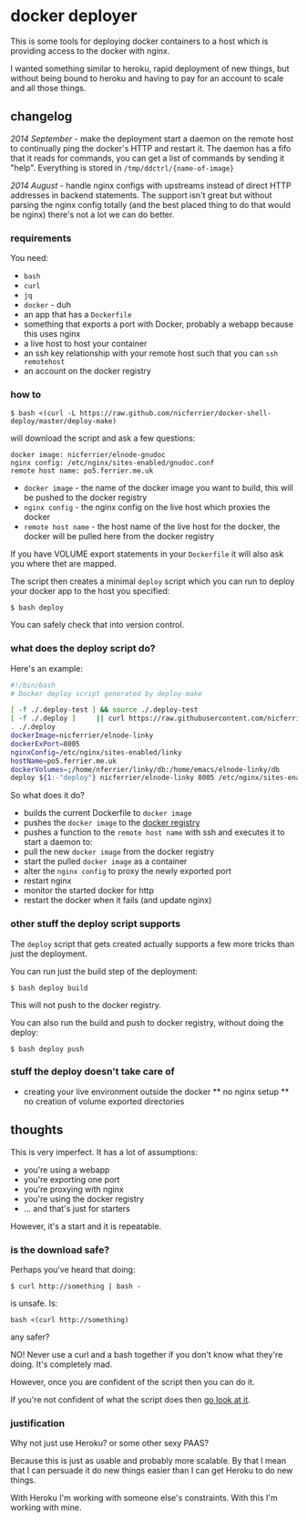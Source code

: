 # docker deployer

This is some tools for deploying docker containers to a host which is
providing access to the docker with nginx.

I wanted something similar to heroku, rapid deployment of new things,
but without being bound to heroku and having to pay for an account to
scale and all those things.


## changelog

*2014 September* - make the deployment start a daemon on the remote
host to continually ping the docker's HTTP and restart it. The daemon
has a fifo that it reads for commands, you can get a list of commands
by sending it "help". Everything is stored in `/tmp/ddctrl/{name-of-image}`

*2014 August* - handle nginx configs with upstreams instead of direct
HTTP addresses in backend statements. The support isn't great but
without parsing the nginx config totally (and the best placed thing to
do that would be nginx) there's not a lot we can do better.


### requirements

You need:

* `bash`
* `curl`
* `jq`
* `docker` - duh
* an app that has a `Dockerfile`
* something that exports a port with Docker, probably a webapp because this uses nginx
* a live host to host your container
* an ssh key relationship with your remote host such that you can `ssh remotehost`
* an account on the docker registry

### how to

```shell-session
$ bash <(curl -L https://raw.github.com/nicferrier/docker-shell-deploy/master/deploy-make)
```

will download the script and ask a few questions:

```
docker image: nicferrier/elnode-gnudoc
nginx config: /etc/nginx/sites-enabled/gnudoc.conf
remote host name: po5.ferrier.me.uk
```

* `docker image` - the name of the docker image you want to build, this will be pushed to the docker registry
* `nginx config` - the nginx config on the live host which proxies the docker
* `remote host name` - the host name of the live host for the docker, the docker will be pulled here from the docker registry

If you have VOLUME export statements in your `Dockerfile` it will also
ask you where thet are mapped.

The script then creates a minimal `deploy` script which you can run to
deploy your docker app to the host you specified:

```ShellSession
$ bash deploy
```

You can safely check that into version control.

### what does the deploy script do?

Here's an example:

```bash
#!/bin/bash
# Docker deploy script generated by deploy-make

[ -f ./.deploy-test ] && source ./.deploy-test
[ -f ./.deploy ]     || curl https://raw.githubusercontent.com/nicferrier/docker-shell-deploy/master/deploy-helpers -o ./.deploy     || { echo "can't http the deployscript" ; exit 1; }
. ./.deploy
dockerImage=nicferrier/elnode-linky
dockerExPort=8005
nginxConfig=/etc/nginx/sites-enabled/linky
hostName=po5.ferrier.me.uk
dockerVolumes=;/home/nferrier/linky/db:/home/emacs/elnode-linky/db
deploy ${1:-"deploy"} nicferrier/elnode-linky 8005 /etc/nginx/sites-enabled/linky.conf po5.ferrier.me.uk /home/nferrier/linky/db:/home/emacs/elnode-linky/db
```

So what does it do?

* builds the current Dockerfile to `docker image`
* pushes the `docker image` to the [docker registry](https://registry.hub.docker.com/)
* pushes a function to the `remote host name` with ssh and executes it to start a daemon to:
 * pull the new `docker image` from the docker registry
 * start the pulled `docker image` as a container
 * alter the `nginx config` to proxy the newly exported port
 * restart nginx
 * monitor the started docker for http
 * restart the docker when it fails (and update nginx)

### other stuff the deploy script supports

The `deploy` script that gets created actually supports a few more
tricks than just the deployment.

You can run just the build step of the deployment:

```ShellSession
$ bash deploy build
```

This will not push to the docker registry.

You can also run the build and push to docker registry, without doing
the deploy:

```ShellSession
$ bash deploy push
```

### stuff the deploy doesn't take care of

* creating your live environment outside the docker
** no nginx setup
** no creation of volume exported directories

## thoughts

This is very imperfect. It has a lot of assumptions:

* you're using a webapp
* you're exporting one port
* you're proxying with nginx
* you're using the docker registry
* ... and that's just for starters

However, it's a start and it is repeatable.

### is the download safe?

Perhaps you've heard that doing:

```ShellSession
$ curl http://something | bash -
```

is unsafe. Is:

```ShellSession
bash <(curl http://something)
```

any safer?

NO! Never use a curl and a bash together if you don't know what
they're doing. It's completely mad.

However, once you are confident of the script then you can do it.

If you're not confident of what the script does
then
[go look at it](https://github.com/nicferrier/docker-shell-deploy/blob/master/deploy-make).

### justification

Why not just use Heroku? or some other sexy PAAS?

Because this is just as usable and probably more scalable. By that I
mean that I can persuade it do new things easier than I can get Heroku
to do new things.

With Heroku I'm working with someone else's constraints. With this I'm
working with mine.
